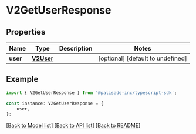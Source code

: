 # V2GetUserResponse


## Properties

Name | Type | Description | Notes
------------ | ------------- | ------------- | -------------
**user** | [**V2User**](V2User.md) |  | [optional] [default to undefined]

## Example

```typescript
import { V2GetUserResponse } from '@palisade-inc/typescript-sdk';

const instance: V2GetUserResponse = {
    user,
};
```

[[Back to Model list]](../README.md#documentation-for-models) [[Back to API list]](../README.md#documentation-for-api-endpoints) [[Back to README]](../README.md)
